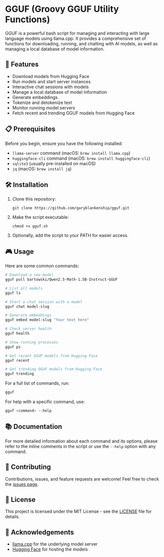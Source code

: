 # GGUF (Groovy GGUF Utility Functions)

GGUF is a powerful bash script for managing and interacting with large language models using llama.cpp. It provides a comprehensive set of functions for downloading, running, and chatting with AI models, as well as managing a local database of model information.

## 🚀 Features

- Download models from Hugging Face
- Run models and start server instances
- Interactive chat sessions with models
- Manage a local database of model information
- Generate embeddings
- Tokenize and detokenize text
- Monitor running model servers
- Fetch recent and trending GGUF models from Hugging Face

## 📋 Prerequisites

Before you begin, ensure you have the following installed:

- `llama-server` command (macOS: `brew install llama.cpp`)
- `huggingface-cli` command (macOS: `brew install huggingface-cli`)
- `sqlite3` (usually pre-installed on macOS)
- `jq` (macOS: `brew install jq`)

## 🛠 Installation

1. Clone this repository:
   ```
   git clone https://github.com/garyblankenship/gguf.git
   ```

2. Make the script executable:
   ```
   chmod +x gguf.sh
   ```

3. Optionally, add the script to your PATH for easier access.

## 🎮 Usage

Here are some common commands:

```bash
# Download a new model
gguf pull bartowski/Qwen2.5-Math-1.5B-Instruct-GGUF

# List all models
gguf ls

# Start a chat session with a model
gguf chat model-slug

# Generate embeddings
gguf embed model-slug "Your text here"

# Check server health
gguf health

# Show running processes
gguf ps

# Get recent GGUF models from Hugging Face
gguf recent

# Get trending GGUF models from Hugging Face
gguf trending
```

For a full list of commands, run:

```bash
gguf
```

For help with a specific command, use:

```bash
gguf <command> --help
```

## 📚 Documentation

For more detailed information about each command and its options, please refer to the inline comments in the script or use the `--help` option with any command.

## 🤝 Contributing

Contributions, issues, and feature requests are welcome! Feel free to check the [issues page](https://github.com/garyblankenship/gguf/issues).

## 📜 License

This project is licensed under the MIT License - see the [LICENSE](LICENSE) file for details.

## 🙏 Acknowledgements

- [llama.cpp](https://github.com/ggerganov/llama.cpp) for the underlying model server
- [Hugging Face](https://huggingface.co/) for hosting the models
